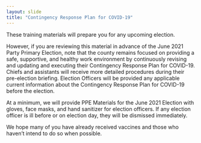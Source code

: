 ```yaml
---
layout: slide
title: "Contingency Response Plan for COVID-19"
---
```


These training materials will prepare you for any upcoming election.

However, if you are reviewing this material in advance of the June 2021 Party Primary Election, note that the county remains focused on providing a safe, supportive, and healthy work environment by continuously revising and updating and executing their Contingency Response Plan for COVID-19.  Chiefs and assistants will receive more detailed procedures during their pre-election briefing.  Election Officers will be provided any applicable current information about the Contingency Response Plan for COVID-19 before the election.

At a minimum, we will provide PPE Materials for the June 2021 Election with gloves, face masks, and hand sanitizer for election officers. If any election officer is ill before or on election day, they will be dismissed immediately.

We hope many of you have already received vaccines and those who haven’t intend to do so when possible.
